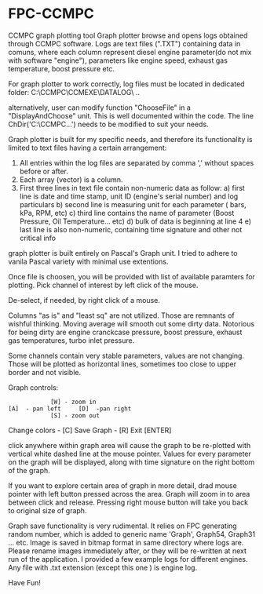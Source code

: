# FPC-CCMPC

CCMPC graph plotting tool
Graph plotter browse and opens logs obtained through CCMPC software. Logs are text files (".TXT") containing data in comuns, where each column represent diesel engine 
parameter(do not mix with software "engine"), parameters like engine speed, exhaust gas temperature, boost pressure etc.

For graph plotter to work correctly, log files must be located in dedicated folder:
C:\CCMPC\CCMEXE\DATALOG\ ..

alternatively, user can modify function "ChooseFile"  in a  "DisplayAndChoose" unit. This is well documented within the code. The line ChDir('C:\CCMPC...') 
needs to be modified to suit your needs.

Graph plotter is built for my specific needs, and therefore its functionality is limited to text files having a certain arrangement:

1. All entries within the log files are separated by comma ',' without spaces before or after.
2. Each array (vector) is a column.
3. First three lines in text file contain non-numeric data as follow:
 a) first line is date and time stamp, unit ID (engine's serial number) and log particulars
 b) second line is measuring unit for each parameter ( bars, kPa, RPM, etc)
 c) third line contains the name of parameter (Boost Pressure, Oil Temperature... etc)
 d) bulk of data is beginning at line 4
 e) last line is also non-numeric, containing time signature and other not critical info
 
graph plotter is built entirely on Pascal's Graph unit. I tried to adhere to vanila Pascal variety with minimal use extentions.

Once file is choosen, you will be provided with list of available paramters for plotting. Pick channel of interest by left click of the mouse.

De-select, if needed, by right click of a mouse.

Columns "as is" and "least sq" are not utilized. Those are remnants of wishful thinking.
Moving average will smooth out some dirty data. Notorious for being dirty are engine cranckcase pressure, boost pressure, exhaust gas temperatures, 
turbo inlet pressure.

Some channels contain very stable parameters, values are not changing. Those will be plotted as horizontal lines, sometimes too close to upper border and not visible.

Graph controls:

			    [W] - zoom in
	[A]  - pan left		[D]  -pan right
			    [S] - zoom out

Change colors - [C]
Save Graph      - [R]
Exit		[ENTER]

click anywhere within graph area will cause the graph to be re-plotted with vertical white dashed line at the mouse pointer. Values for every parameter on the 
graph will be displayed, along with time signature on the right bottom of the graph.

If you want to explore certain area of graph in more detail, drad mouse pointer with left button pressed across the area. Graph will zoom in to area between click and release.
Pressing right mouse button will take you back to original size of graph.

Graph save functionality is very rudimental. It relies on FPC generating random number, which is added to generic name 'Graph', Graph54, Graph31 ... etc. 
Image is saved in bitmap format in same directory where logs are. Please rename images immediately after, or they will be re-written at next run of the application.
I provided a few example logs for different engines. Any file with .txt extension (except this one ) is engine log.

Have Fun!
